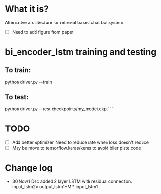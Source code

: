 # What it is?
Alternative architecture for retrevial based chat bot system.
- [ ] Need to add figure from paper

# bi_encoder_lstm training and testing

## To train:
python driver.py --train
## To test:
python driver.py --test checkpoints/my_model.ckpt"""



# TODO
- [ ] Add better optimizer. Need to reduce rate when loss doesn't reduce
- [ ] May be move to tensorflow.keras/keras to avoid biler plate code

# Change log
- 30 Nov/1 Dec added 2 layer LSTM with residual connection. 
input_lstm2= output_lstm1+M * input_lstm1